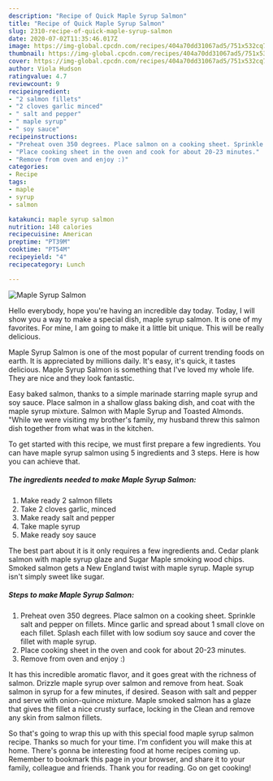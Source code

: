 ```yaml
---
description: "Recipe of Quick Maple Syrup Salmon"
title: "Recipe of Quick Maple Syrup Salmon"
slug: 2310-recipe-of-quick-maple-syrup-salmon
date: 2020-07-02T11:35:46.017Z
image: https://img-global.cpcdn.com/recipes/404a70dd31067ad5/751x532cq70/maple-syrup-salmon-recipe-main-photo.jpg
thumbnail: https://img-global.cpcdn.com/recipes/404a70dd31067ad5/751x532cq70/maple-syrup-salmon-recipe-main-photo.jpg
cover: https://img-global.cpcdn.com/recipes/404a70dd31067ad5/751x532cq70/maple-syrup-salmon-recipe-main-photo.jpg
author: Viola Hudson
ratingvalue: 4.7
reviewcount: 9
recipeingredient:
- "2 salmon fillets"
- "2 cloves garlic minced"
- " salt and pepper"
- " maple syrup"
- " soy sauce"
recipeinstructions:
- "Preheat oven 350 degrees. Place salmon on a cooking sheet. Sprinkle salt and pepper on fillets. Mince garlic and spread about 1 small clove on each fillet. Splash each fillet with low sodium soy sauce and cover the fillet with maple syrup."
- "Place cooking sheet in the oven and cook for about 20-23 minutes."
- "Remove from oven and enjoy :)"
categories:
- Recipe
tags:
- maple
- syrup
- salmon

katakunci: maple syrup salmon 
nutrition: 148 calories
recipecuisine: American
preptime: "PT39M"
cooktime: "PT54M"
recipeyield: "4"
recipecategory: Lunch

---
```



![Maple Syrup Salmon](https://img-global.cpcdn.com/recipes/404a70dd31067ad5/751x532cq70/maple-syrup-salmon-recipe-main-photo.jpg)

Hello everybody, hope you're having an incredible day today. Today, I will show you a way to make a special dish, maple syrup salmon. It is one of my favorites. For mine, I am going to make it a little bit unique. This will be really delicious.

Maple Syrup Salmon is one of the most popular of current trending foods on earth. It is appreciated by millions daily. It's easy, it's quick, it tastes delicious. Maple Syrup Salmon is something that I've loved my whole life. They are nice and they look fantastic.

Easy baked salmon, thanks to a simple marinade starring maple syrup and soy sauce. Place salmon in a shallow glass baking dish, and coat with the maple syrup mixture. Salmon with Maple Syrup and Toasted Almonds. &#34;While we were visiting my brother&#39;s family, my husband threw this salmon dish together from what was in the kitchen.


To get started with this recipe, we must first prepare a few ingredients. You can have maple syrup salmon using 5 ingredients and 3 steps. Here is how you can achieve that.

<!--inarticleads1-->

##### The ingredients needed to make Maple Syrup Salmon:

1. Make ready 2 salmon fillets
1. Take 2 cloves garlic, minced
1. Make ready  salt and pepper
1. Take  maple syrup
1. Make ready  soy sauce


The best part about it is it only requires a few ingredients and. Cedar plank salmon with maple syrup glaze and Sugar Maple smoking wood chips. Smoked salmon gets a New England twist with maple syrup. Maple syrup isn&#39;t simply sweet like sugar. 

<!--inarticleads2-->

##### Steps to make Maple Syrup Salmon:

1. Preheat oven 350 degrees. Place salmon on a cooking sheet. Sprinkle salt and pepper on fillets. Mince garlic and spread about 1 small clove on each fillet. Splash each fillet with low sodium soy sauce and cover the fillet with maple syrup.
1. Place cooking sheet in the oven and cook for about 20-23 minutes.
1. Remove from oven and enjoy :)


It has this incredible aromatic flavor, and it goes great with the richness of salmon. Drizzle maple syrup over salmon and remove from heat. Soak salmon in syrup for a few minutes, if desired. Season with salt and pepper and serve with onion-quince mixture. Maple smoked salmon has a glaze that gives the fillet a nice crusty surface, locking in the Clean and remove any skin from salmon fillets. 

So that's going to wrap this up with this special food maple syrup salmon recipe. Thanks so much for your time. I'm confident you will make this at home. There's gonna be interesting food at home recipes coming up. Remember to bookmark this page in your browser, and share it to your family, colleague and friends. Thank you for reading. Go on get cooking!
